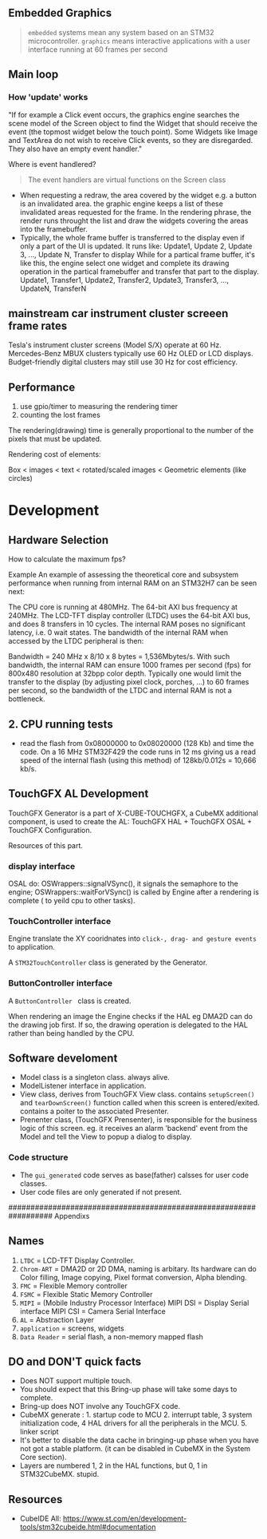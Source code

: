 

## Embedded Graphics
>`embedded` systems mean any system based on an STM32 microcontroller. 
`graphics` means interactive applications with a user interface running at 60 frames per second

## Main loop
### How 'update' works
"If for example a Click event occurs, the graphics engine searches the scene model of the Screen object to find the Widget that should receive the event (the topmost widget below the touch point). Some Widgets like Image and TextArea do not wish to receive Click events, so they are disregarded. They also have an empty event handler."

Where is event handlered?

> The event handlers are virtual functions on the Screen class 

- When requesting a redraw, the area covered by the widget e.g. a button is an invalidated area. the graphic engine keeps a list of these invalidated areas requested for the frame. In the rendering phrase, the render runs throught the list and draw the widgets covering the areas into the framebuffer.
- Typically, the whole frame buffer is transferred to the display even if only a part of the UI is updated. It runs like:
	Update1, Update 2, Update 3, ..., Update N, Transfer to display
 While for a partical frame buffer, it's like this, the engine select one widget and complete its drawing operation in the partical framebuffer and transfer that part to the display. 
Update1, Transfer1, Update2, Transfer2, Update3, Transfer3, ..., UpdateN, TransferN



## mainstream car instrument cluster screeen frame rates
Tesla's instrument cluster screens (Model S/X) operate at 60 Hz.
Mercedes-Benz MBUX clusters typically use 60 Hz OLED or LCD displays.
Budget-friendly digital clusters may still use 30 Hz for cost efficiency.

## Performance
1. use gpio/timer to measuring the rendering timer
1. counting the lost frames

The rendering(drawing) time is generally proportional to the number of the pixels that must be updated.

Rendering cost of elements:

Box < images < text < rotated/scaled images < Geometric elements (like circles)


# Development

## Hardware Selection

How to calculate the maximum fps?

Example
An example of assessing the theoretical core and subsystem performance when running from internal RAM on an STM32H7 can be seen next:

The CPU core is running at 480MHz.
The 64-bit AXI bus frequency at 240MHz.
The LCD-TFT display controller (LTDC) uses the 64-bit AXI bus, and does 8 transfers in 10 cycles.
The internal RAM poses no significant latency, i.e. 0 wait states.
The bandwidth of the internal RAM when accessed by the LTDC peripheral is then:

Bandwidth = 240 MHz x 8/10 x 8 bytes = 1,536Mbytes/s.
With such bandwidth, the internal RAM can ensure 1000 frames per second (fps) for 800x480 resolution at 32bpp color depth. Typically one would limit the transfer to the display (by adjusting pixel clock, porches, ...) to 60 frames per second, so the bandwidth of the LTDC and internal RAM is not a bottleneck.


## 2. CPU running tests
- read the flash from 0x08000000 to 0x08020000 (128 Kb) and time the code.
On a 16 MHz STM32F429 the code runs in 12 ms giving us a read speed of the internal flash (using this method) of 128kb/0.012s = 10,666 kb/s.



## TouchGFX AL Development

TouchGFX Generator is a part of X-CUBE-TOUCHGFX, a CubeMX additional component, is used to create the AL: TouchGFX HAL + TouchGFX OSAL + TouchGFX Configuration. 

Resources of this part.

### display interface
OSAL do: OSWrappers::signalVSync(), it signals the semaphore to the engine;
 OSWrappers::waitForVSync() is called by Engine after a rendering is complete ( to yeild cpu to other tasks). 

### TouchController interface 
Engine translate the XY cooridnates into `click-, drag- and gesture events` to application.

A `STM32TouchController` class is generated by the Generator.
### ButtonController interface
A `ButtonController ` class is created.

When rendering an image the Engine checks if the HAL eg DMA2D can do the drawing job first. If so, the drawing operation is delegated to the HAL rather than being handled by the CPU.


## Software develoment

- Model class is a singleton class. always alive.
- ModelListener interface in application.
- View class, derives from TouchGFX View class. contains `setupScreen()` and `tearDownScreen()` function called when this screen is entered/exited. contains a poiter to the associated Presenter. 
- Prenenter class, (TouchGFX Prensenter), is responsible for the business logic of this screen. eg. it receives an alarm 'backend' event from the Model and tell the View to popup a dialog to display. 


### Code structure
- The `gui_generated` code serves as base(father) calsses for user code classes.
- User code files are only generated if not present. 

##################################################################
Appendixs


## Names
1. `LTDC` =  LCD-TFT Display Controller.
1. `Chrom-ART` = DMA2D or 2D DMA, naming is arbitary.  Its hardware can do Color filling, Image copying, Pixel format conversion, Alpha blending.
1. `FMC` = Flexible Memory controller
1. `FSMC` = Flexible Static Memory Controller
1. `MIPI` = (Mobile Industry Processor Interface) 
	MIPI DSI = Display Serial interface
	MIPI CSI = Camera Serial Interface
1. `AL` = Abstraction Layer 
1. `application` = screens, widgets
1. `Data Reader` = serial flash, a non-memory mapped flash
	
## DO and DON'T quick facts
- Does NOT support multiple touch.
- You should expect that this Bring-up phase will take some days to complete.
- Bring-up does NOT involve any TouchGFX code.
- CubeMX generate : 1. startup code to MCU 2. interrupt table, 3 system initialization code, 4 HAL drivers for all the peripherals in the MCU. 5. linker script
- It's better to disable the data cache in bringing-up phase when you have not got a stable platform. (it can be disabled in CubeMX in the System Core section).
- Layers are numbered 1, 2 in the HAL functions, but 0, 1 in STM32CubeMX. stupid.

## Resources
- CubeIDE All: https://www.st.com/en/development-tools/stm32cubeide.html#documentation
